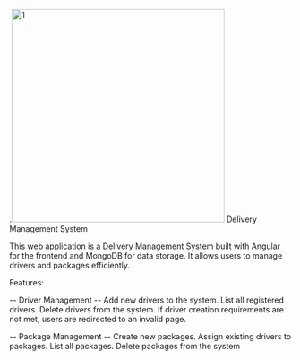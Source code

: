 .<img width="380" alt="1" src="https://github.com/user-attachments/assets/6a3264b7-8637-4bc7-b986-cb58202331f2" />
Delivery Management System

This web application is a Delivery Management System built with Angular for the frontend and MongoDB for data storage. It allows users to manage drivers and packages efficiently.

Features:

-- Driver Management --
Add new drivers to the system.
List all registered drivers.
Delete drivers from the system.
If driver creation requirements are not met, users are redirected to an invalid page.

-- Package Management --
Create new packages.
Assign existing drivers to packages.
List all packages.
Delete packages from the system
